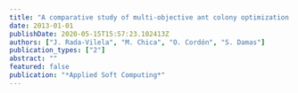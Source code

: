 ```yaml
---
title: "A comparative study of multi-objective ant colony optimization algorithms for the time and space assembly line balancing problem"
date: 2013-01-01
publishDate: 2020-05-15T15:57:23.102413Z
authors: ["J. Rada-Vilela", "M. Chica", "O. Cordón", "S. Damas"]
publication_types: ["2"]
abstract: ""
featured: false
publication: "*Applied Soft Computing*"
---
```


